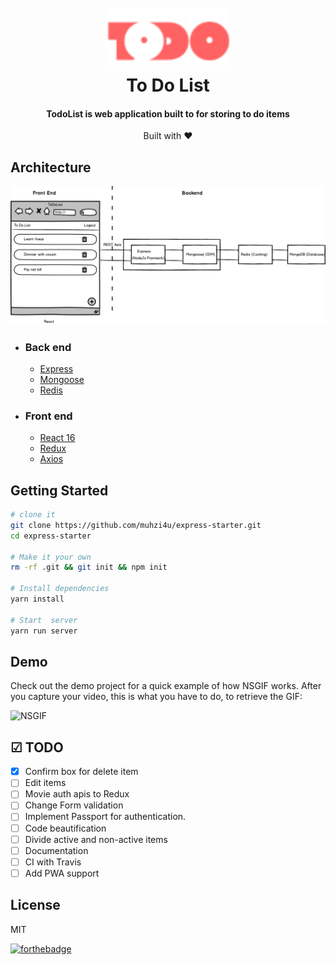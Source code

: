 <h1 align="center">
  <br>
  <a href="http://www.amitmerchant.com/electron-markdownify"><img src="sketch/logo_full.png" alt="Markdownify" width="200"></a>
  <br>
  To Do List
  <br>
</h1>

<h4 align="center">TodoList is web application built to for storing to do items</h4>


<div align="center">
  Built with ❤︎  
</div>
  

## Architecture

<img src="sketch/architecture.png" alt="architecture" />

* ### Back end
  * [Express](https://expressjs.com/)
  * [Mongoose](http://mongoosejs.com/)
  * [Redis](https://redis.io/)
* ### Front end
  * [React 16](https://reactjs.org/)
  * [Redux](https://redux.js.org/)
  * [Axios](https://github.com/axios/axios)

## Getting Started

```sh
# clone it
git clone https://github.com/muhzi4u/express-starter.git
cd express-starter

# Make it your own
rm -rf .git && git init && npm init

# Install dependencies
yarn install

# Start  server
yarn run server
```

## Demo

Check out the demo project for a quick example of how NSGIF works. After you capture your video, this is what you have to do, to retrieve the GIF:

![NSGIF](https://dl.dropboxusercontent.com/s/p02c6l7rzk6mf6m/NSGIF-HT.gif?dl=0)

## ☑ TODO

* [x] Confirm box for delete item
* [ ] Edit items
* [ ] Movie auth apis to Redux
* [ ] Change Form validation
* [ ] Implement Passport for authentication.
* [ ] Code beautification
* [ ] Divide active and non-active items
* [ ] Documentation
* [ ] CI with Travis
* [ ] Add PWA support

## License

MIT

[![forthebadge](http://forthebadge.com/images/badges/built-with-love.svg)](http://forthebadge.com)
